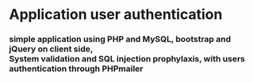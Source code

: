 # Application user authentication
<h3>simple application using PHP and MySQL, bootstrap and jQuery on client side,<br> System validation and SQL injection prophylaxis, with users authentication through PHPmailer</h3>

